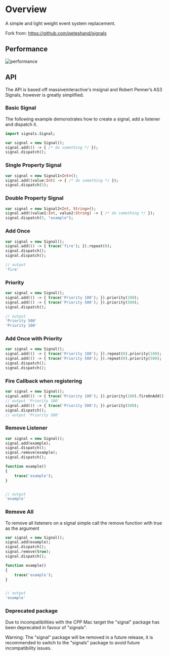 # Overview

A simple and light weight event system replacement.

Fork from: https://github.com/peteshand/signals

## Performance

![performance](readme/performance.jpg)


## API


The API is based off massiveinteractive's msignal and Robert Penner’s AS3 Signals, however is greatly simplified.

### Basic Signal

The following example demonstrates how to create a signal, add a listener and dispatch it.

```haxe
import signals.Signal;

var signal = new Signal();
signal.add(() -> { /* do something */ });
signal.dispatch();
```

### Single Property Signal

```haxe
var signal = new Signal1<Int>();
signal.add((value:Int) -> { /* do something */ });
signal.dispatch(5);
```

### Double Property Signal

```haxe
var signal = new Signal2<Int, String>();
signal.add((value1:Int, value2:String) -> { /* do something */ });
signal.dispatch(5, "example");
```

### Add Once

```haxe
var signal = new Signal();
signal.add(() -> { trace('fire'); }).repeat(0);
signal.dispatch();
signal.dispatch();

// output 
'fire'
```

### Priority

```haxe
var signal = new Signal();
signal.add(() -> { trace('Priority 100'); }).priority(100);
signal.add(() -> { trace('Priority 500'); }).priority(500);
signal.dispatch();

// output 
'Priority 500'
'Priority 100'

```

### Add Once with Priority

```haxe
var signal = new Signal();
signal.add(() -> { trace('Priority 100'); }).repeat(0).priority(100);
signal.add(() -> { trace('Priority 500'); }).repeat(0).priority(500);
signal.dispatch();
signal.dispatch();
```

### Fire Callback when registering

```haxe
var signal = new Signal();
signal.add(() -> { trace('Priority 100'); }).priority(100).fireOnAdd();
// output 'Priority 100'
signal.add(() -> { trace('Priority 500'); }).priority(500);
signal.dispatch();
// output 'Priority 500'
```

### Remove Listener

```haxe
var signal = new Signal();
signal.add(example);
signal.dispatch();
signal.remove(example);
signal.dispatch();

function example()
{
	trace('example');
}


// output 
'example'
```

### Remove All

To remove all listeners on a signal simple call the remove function with true as the argument

```haxe
var signal = new Signal();
signal.add(example);
signal.dispatch();
signal.remove(true);
signal.dispatch();

function example()
{
	trace('example');
}


// output 
'example'
```

### Deprecated package

Due to incompatibilities with the CPP Mac target the "signal" package has been deprecated in favour of "signals".

Warning: The "signal" package will be removed in a future release, it is recommended to switch to the "signals" package to avoid future incompatibility issues.
